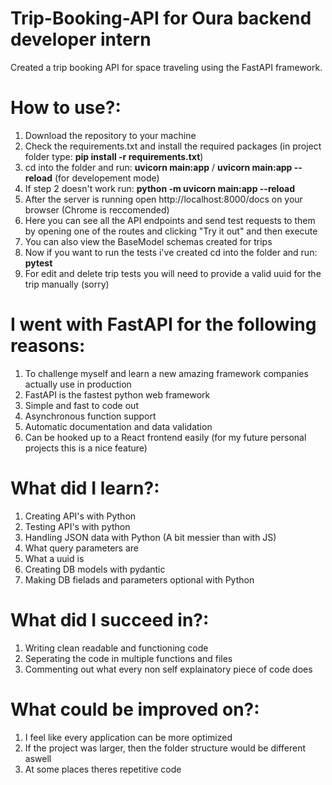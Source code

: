 # Trip-Booking-API for Oura backend developer intern

Created a trip booking API for space traveling using the FastAPI framework. </br>

# How to use?:
  1. Download the repository to your machine
  2. Check the requirements.txt and install the required packages (in project folder type: <b>pip install -r requirements.txt</b>)
  3. cd into the folder and run: <b>uvicorn main:app</b> / <b>uvicorn main:app --reload</b> (for developement mode)
  4. If step 2 doesn't work run: <b>python -m uvicorn main:app --reload</b>
  5. After the server is running open http://localhost:8000/docs on your browser (Chrome is reccomended)
  6. Here you can see all the API endpoints and send test requests to them by opening one of the routes and clicking "Try it out" and then execute
  7. You can also view the BaseModel schemas created for trips
  8. Now if you want to run the tests i've created cd into the folder and run: <b>pytest</b>
  9. For edit and delete trip tests you will need to provide a valid uuid for the trip manually (sorry)

# I went with FastAPI for the following reasons: </br>
  1. To challenge myself and learn a new amazing framework companies actually use in production
  2. FastAPI is the fastest python web framework
  3. Simple and fast to code out
  4. Asynchronous function support
  5. Automatic documentation and data validation
  6. Can be hooked up to a React frontend easily (for my future personal projects this is a nice feature)

# What did I learn?:
  1. Creating API's with Python
  2. Testing API's with python
  3. Handling JSON data with Python (A bit messier than with JS)
  4. What query parameters are
  5. What a uuid is
  6. Creating DB models with pydantic
  7. Making DB fielads and parameters optional with Python

# What did I succeed in?:
  1. Writing clean readable and functioning code
  2. Seperating the code in multiple functions and files
  3. Commenting out what every non self explainatory piece of code does

# What could be improved on?:
  1. I feel like every application can be more optimized
  2. If the project was larger, then the folder structure would be different aswell
  3. At some places theres repetitive code
